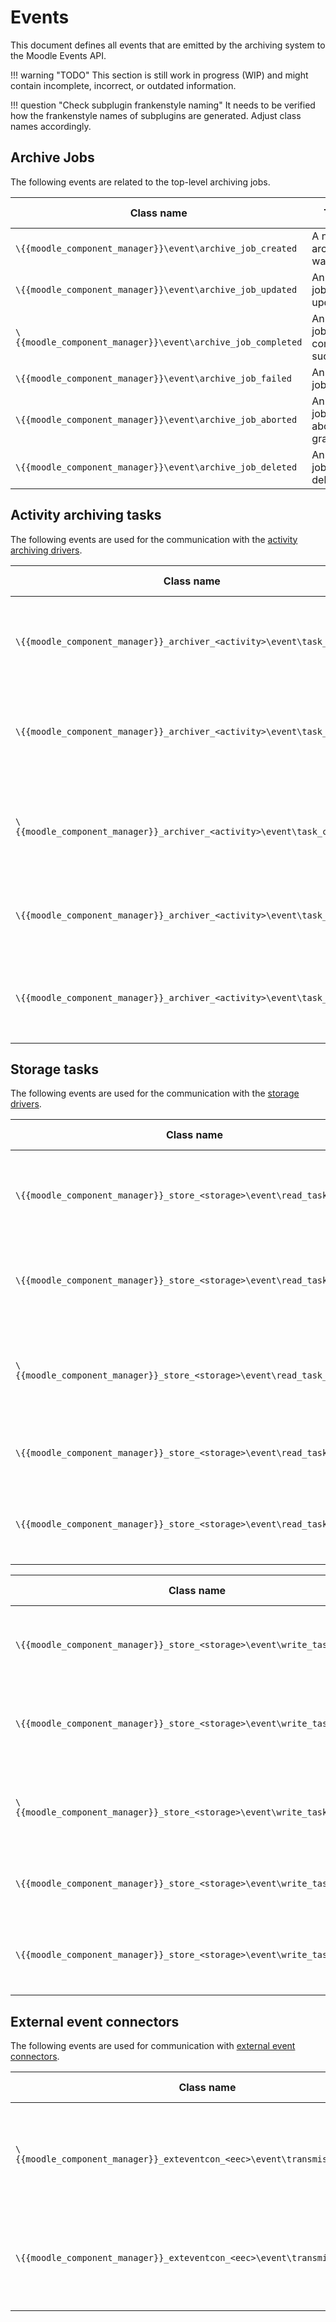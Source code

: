 # Events

This document defines all events that are emitted by the archiving system to the Moodle Events API.

!!! warning "TODO"
    This section is still work in progress (WIP) and might contain incomplete, incorrect, or outdated information.

!!! question "Check subplugin frankenstyle naming"
    It needs to be verified how the frankenstyle names of subplugins are generated. Adjust class names accordingly.


## Archive Jobs

The following events are related to the top-level archiving jobs.

| Class name                                                  | Trigger                               | CRUD   | Payload        | Record snapshot |
|-------------------------------------------------------------|---------------------------------------|--------|----------------|-----------------|
| `\{{moodle_component_manager}}\event\archive_job_created`   | A new archive job was created         | create |                | Archive job     |
| `\{{moodle_component_manager}}\event\archive_job_updated`   | An archive job was updated            | update | Updated fields | Archive job     |
| `\{{moodle_component_manager}}\event\archive_job_completed` | An archive job completed successfully | update |                | Archive job     |
| `\{{moodle_component_manager}}\event\archive_job_failed`    | An archive job failed                 | update |                | Archive job     |
| `\{{moodle_component_manager}}\event\archive_job_aborted`   | An archive job was aborted gracefully | update |                | Archive job     |
| `\{{moodle_component_manager}}\event\archive_job_deleted`   | An archive job was deleted            | delete |                | Archive job     |


## Activity archiving tasks

The following events are used for the communication with the [activity archiving drivers](../../components/activity-archiving-drivers).

| Class name                                                               | Trigger                                                                         | CRUD   | Payload  | Record snapshot |
|--------------------------------------------------------------------------|---------------------------------------------------------------------------------|--------|----------|-----------------|
| `\{{moodle_component_manager}}_archiver_<activity>\event\task_created`   | An archive job requests data from an activity of type `activity` to be archived | create | {{todo}} | {{todo}}        |
| `\{{moodle_component_manager}}_archiver_<activity>\event\task_updated`   | An archive task for an activity of type `activity` was updated                  | update | {{todo}} | {{todo}}        |
| `\{{moodle_component_manager}}_archiver_<activity>\event\task_completed` | An archive task for an activity of type `activity` was completed successfully   | update | {{todo}} | {{todo}}        |
| `\{{moodle_component_manager}}_archiver_<activity>\event\task_failed`    | An archive task for an activity of type `activity` failed                       | update | {{todo}} | {{todo}}        |
| `\{{moodle_component_manager}}_archiver_<activity>\event\task_aborted`   | An archive task for an activity of type `activity` was aborted gracefully       | update | {{todo}} | {{todo}}        |


## Storage tasks

The following events are used for the communication with the [storage drivers](../../components/storage-drivers).

| Class name                                                                 | Trigger                                                                 | CRUD   | Payload  | Record snapshot |
|----------------------------------------------------------------------------|-------------------------------------------------------------------------|--------|----------|-----------------|
| `\{{moodle_component_manager}}_store_<storage>\event\read_task_created`    | Retrieval of an artifact from a storage of type `storage` was requested | create | {{todo}} | {{todo}}        |
| `\{{moodle_component_manager}}_store_<storage>\event\read_task_updated`    | A read task for a storage of type `storage` was updated                 | update | {{todo}} | {{todo}}        |
| `\{{moodle_component_manager}}_store_<storage>\event\read_task_completed`  | An artifact was successfully retrieved from a storage of type `storage` | update | {{todo}} | {{todo}}        |
| `\{{moodle_component_manager}}_store_<storage>\event\read_task_failed`     | A read from a storage of type `storage` failed                          | update | {{todo}} | {{todo}}        |
| `\{{moodle_component_manager}}_store_<storage>\event\read_task_aborted`    | A read from a storage of type `storage` was aborted gracefully          | update | {{todo}} | {{todo}}        |

| Class name                                                                 | Trigger                                                                 | CRUD   | Payload  | Record snapshot |
|----------------------------------------------------------------------------|-------------------------------------------------------------------------|--------|----------|-----------------|
| `\{{moodle_component_manager}}_store_<storage>\event\write_task_created`   | Transfer of an artifact to a storage of type `storage` was requested    | create | {{todo}} | {{todo}}        |
| `\{{moodle_component_manager}}_store_<storage>\event\write_task_updated`   | A write task for a storage of type `storage` was updated                | update | {{todo}} | {{todo}}        |
| `\{{moodle_component_manager}}_store_<storage>\event\write_task_completed` | An artifact was successfully transferred to a storage of type `storage` | update | {{todo}} | {{todo}}        |
| `\{{moodle_component_manager}}_store_<storage>\event\write_task_failed`    | A transfer to a storage of type `storage` failed                        | update | {{todo}} | {{todo}}        |
| `\{{moodle_component_manager}}_store_<storage>\event\write_task_aborted`   | A transfer to a storage of type `storage` was aborted gracefully        | update | {{todo}} | {{todo}}        |


## External event connectors

The following events are used for communication with [external event connectors](../../components/external-event-connectors).

| Class name                                                                     | Trigger                                                                               | CRUD   | Payload                              | Record snapshot |
|--------------------------------------------------------------------------------|---------------------------------------------------------------------------------------|--------|--------------------------------------|-----------------|
| `\{{moodle_component_manager}}_exteventcon_<eec>\event\transmission_completed` | Transmission of an event via an external event connector of type `eec` was successful | update | Service-specific metadata (optional) | Event object    |
| `\{{moodle_component_manager}}_exteventcon_<eec>\event\transmission_failed`    | Transmission of an event via an external event connector of type `eec` failed         | update | Service-specific metadata (optional) | Event object    |
